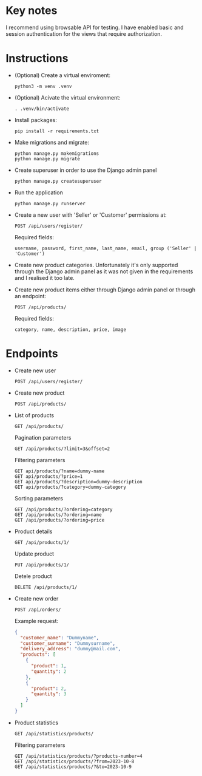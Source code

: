 # Key notes
I recommend using browsable API for testing.
I have enabled basic and session authentication for the views that require authorization.


# Instructions
* (Optional) Create a virtual enviroment:
  ```shell
  python3 -m venv .venv
  ```

* (Optional) Acivate the virtual environment:
  ```shell
  . .venv/bin/activate
  ```
* Install packages:
  ```shell
  pip install -r requirements.txt 
  ```

* Make migrations and migrate:
  ```shell
  python manage.py makemigrations
  python manage.py migrate
  ```

* Create superuser in order to use the Django admin panel
  ```shell
  python manage.py createsuperuser
  ```

* Run the application
  ```shell
  python manage.py runserver
  ```

* Create a new user with 'Seller' or 'Customer' permissions at:
  ```
  POST /api/users/register/
  ```
  Required fields:
  ```
  username, password, first_name, last_name, email, group ('Seller' | 'Customer')
  ```

* Create new product categories. Unfortunately it's only supported through the Django admin panel as it was not given in the requirements and I realised it too late.

* Create new product items either through Django admin panel or through an endpoint:
  ```
  POST /api/products/
  ```
  Required fields:
  ```
  category, name, description, price, image
  ```

# Endpoints
* Create new user
  ```
  POST /api/users/register/
  ```

* Create new product
  ```
  POST /api/products/
  ```

* List of products
  ```
  GET /api/products/
  ```
  Pagination parameters
  ```
  GET /api/products/?limit=3&offset=2
  ```
  Filtering parameters
  ```
  GET api/products/?name=dummy-name
  GET api/products/?price=1
  GET api/products/?description=dummy-description
  GET api/products/?category=dummy-category
  ```
  Sorting parameters
  ```
  GET /api/products/?ordering=category
  GET /api/products/?ordering=name
  GET /api/products/?ordering=price
  ```

* Product details
  ```
  GET /api/products/1/
  ```
  Update product
  ```
  PUT /api/products/1/
  ```
  Detele product
  ```
  DELETE /api/products/1/
  ```

* Create new order
  ```
  POST /api/orders/
  ```
  Example request:
  ```json
  {
    "customer_name": "Dummyname",
    "customer_surname": "Dummysurname",
    "delivery_address": "dummy@mail.com",
    "products": [
      {
        "product": 1,
        "quantity": 2
      },
      {
        "product": 2,
        "quantity": 3
      }
    ]
  }
  ```

* Product statistics
  ```
  GET /api/statistics/products/
  ```
  Filtering parameters
  ```
  GET /api/statistics/products/?products-number=4
  GET /api/statistics/products/?from=2023-10-8
  GET /api/statistics/products/?&to=2023-10-9
  ```